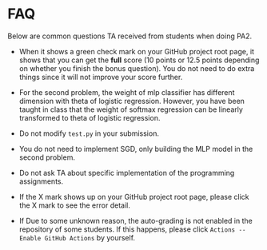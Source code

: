 # FAQ
Below are common questions TA received from students when doing PA2.

* When it shows a green check mark on your GitHub project root page, it shows that you can get the **full** score (10 points or 12.5 points depending on whether you finish the bonus question). You do not need to do extra things since it will
not improve your score further.

* For the second problem, the weight of mlp classifier has different dimension with theta of logistic regression. However, you have been taught in class that
the weight of softmax regression can be linearly transformed to theta of logistic regression.

* Do not modify `test.py` in your submission.

* You do not need to implement SGD, only building the MLP model in the second problem.

* Do not ask TA about specific implementation of the programming assignments.

* If the X mark shows up on your GitHub project root page, please click the X mark to see the error detail.

* If Due to some unknown reason, the auto-grading is not enabled in the repository of some students. If this happens, please click `Actions -- Enable GitHub Actions` by yourself.
